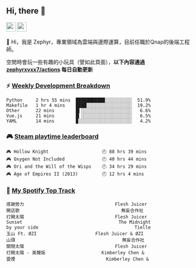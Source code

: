 <!--
**zephyrxvxx7/zephyrxvxx7** is a ✨ _special_ ✨ repository because its `README.md` (this file) appears on your GitHub profile.

Here are some ideas to get you started:

- 🔭 I’m currently working on ...
- 🌱 I’m currently learning ...
- 👯 I’m looking to collaborate on ...
- 🤔 I’m looking for help with ...
- 💬 Ask me about ...
- 📫 How to reach me: ...
- 😄 Pronouns: ...
- ⚡ Fun fact: ...
-->

## Hi, there 👋

<a href="https://www.instagram.com/zephyrxvxx7/"><img src="https://img.shields.io/badge/instagram-3f729b?&style=for-the-badge&logo=instagram&logoColor=white" height=25></a>
<a href="https://zephyrxvxx7.me/"><img src="https://img.shields.io/badge/blog-gray?&style=for-the-badge&logo=hexo&logoColor=white" height=25></a>

👋 Hi，我是 Zephyr，專業領域為雲端與邊際運算，目前任職於Qnap的後端工程師。

空閒時會玩一些有趣的小玩具（譬如此頁面），**以下內容通過 [zephyrxvxx7/actions](https://github.com/zephyrxvxx7/zephyrxvxx7/actions) 每日自動更新**

### ⚡ [Weekly Development Breakdown](https://gist.github.com/zephyrxvxx7/ee1787313f0772b51494d051b5edde7f)

<!-- code_time start -->

```text
Python     2 hrs 55 mins  ██████████▉░░░░░░░░░░  51.9%
Makefile   1 hr 4 mins    ████░░░░░░░░░░░░░░░░░  19.2%
Other      22 mins        █▍░░░░░░░░░░░░░░░░░░░   6.6%
Vue.js     21 mins        █▎░░░░░░░░░░░░░░░░░░░   6.5%
YAML       14 mins        ▉░░░░░░░░░░░░░░░░░░░░   4.2%
```

<!-- code_time end -->

### 🎮 [Steam playtime leaderboard](https://gist.github.com/zephyrxvxx7/f77b8978877f959b69d84723c43a4a64)

<!-- steam_time start -->

```text
🎮 Hollow Knight                    🕘 88 hrs 39 mins
🎮 Oxygen Not Included              🕘 40 hrs 44 mins
🎮 Ori and the Will of the Wisps    🕘 34 hrs 29 mins
🎮 Age of Empires II (2013)         🕘 12 hrs 4 mins
```

<!-- steam_time end -->

### 🎵 [My Spotify Top Track](https://gist.github.com/zephyrxvxx7/fe159fde5ec9ebea27e03dd63a71e78f)

<!-- spotify_track start -->

```text
感謝勞力                                  Flesh Juicer
開店歌                                      無妄合作社
打開太陽                                  Flesh Juicer
Sunset                                    The Midnight
by your side                                    Tielle
玉山 Ft. ØZI                      Flesh Juicer & ØZI
山頭                                        無妄合作社
關閉太陽                                  Flesh Juicer
打開太陽 - 美聲版                     Kimberley Chen &
雲煙                                  Kimberley Chen &
```

<!-- spotify_track end -->
